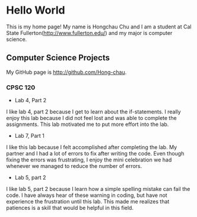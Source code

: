 # Hello World

This is my home page! My name is Hongchau Chu and I am a student at Cal State Fullerton(http://www.fullerton.edu/) and my major is computer science.

## Computer Science Projects

My GitHub page is http://github.com/Hong-chau. 

### CPSC 120

* Lab 4, Part 2

I like lab 4, part 2 because I get to learn about the if-statements. I really enjoy this lab because I did not feel lost and was able to complete the assignments. This lab motivated me to put more effort into the lab.

* Lab 7, Part 1

I like this lab because I felt accomplished after completing the lab. My partner and I had a lot of errors to fix after writing the code. Even though fixing the errors was frustrating, I enjoy the mini celebration we had whenever we managed to reduce the number of errors.

* Lab 5, part 2

I like lab 5, part 2 because I learn how a simple spelling mistake can fail the code. I have always hear of these warning in coding, but have not experience the frustration until this lab. This made me realizes that patiences is a skill that would be helpful in this field. 